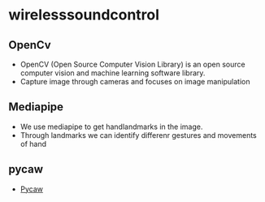 # wirelesssoundcontrol
## OpenCv
* OpenCV (Open Source Computer Vision Library) is an open source computer vision and machine learning software library. 
* Capture image through cameras and focuses on image manipulation
## Mediapipe
* We use mediapipe to get handlandmarks in the image.
* Through landmarks we can identify differenr gestures and movements of hand
## pycaw
* [Pycaw](https://github.com/AndreMiras/pycaw)

